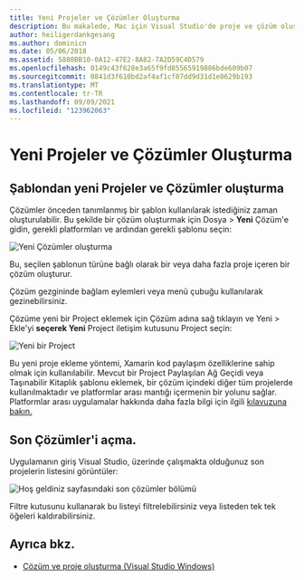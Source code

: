 ```yaml
---
title: Yeni Projeler ve Çözümler Oluşturma
description: Bu makalede, Mac için Visual Studio'de proje ve çözüm oluşturma hakkında Mac için Visual Studio
author: heiligerdankgesang
ms.author: dominicn
ms.date: 05/06/2018
ms.assetid: 5880BB10-0A12-47E2-8A82-7A2D59C4D579
ms.openlocfilehash: 0149c43f628e3a65f9fd85565919886bde609b07
ms.sourcegitcommit: 0841d3f610bd2af4af1cf07dd9d31d1e0629b193
ms.translationtype: MT
ms.contentlocale: tr-TR
ms.lasthandoff: 09/09/2021
ms.locfileid: "123962063"
---
```

# <a name="creating-new-projects-and-solutions"></a>Yeni Projeler ve Çözümler Oluşturma

## <a name="creating-new-projects-and-solutions-from-a-template"></a>Şablondan yeni Projeler ve Çözümler oluşturma

Çözümler önceden tanımlanmış bir şablon kullanılarak istediğiniz zaman oluşturulabilir. Bu şekilde bir çözüm oluşturmak için Dosya > **Yeni** Çözüm'e gidin, gerekli platformları ve ardından gerekli şablonu seçin:

![Yeni Çözümler oluşturma](media/projects-and-solutions-image0.png)

Bu, seçilen şablonun türüne bağlı olarak bir veya daha fazla proje içeren bir çözüm oluşturur.

Çözüm gezgininde bağlam eylemleri veya menü çubuğu kullanılarak gezinebilirsiniz.

Çözüme yeni bir Project eklemek için Çözüm adına sağ tıklayın ve Yeni > Ekle'yi **seçerek Yeni** Project iletişim kutusunu Project seçin:

![Yeni bir Project](media/projects-and-solutions-image4.png)

Bu yeni proje ekleme yöntemi, Xamarin kod paylaşım özelliklerine sahip olmak için kullanılabilir. Mevcut bir Project Paylaşılan Ağ Geçidi veya Taşınabilir Kitaplık şablonu eklemek, bir çözüm içindeki diğer tüm projelerde kullanılmaktadır ve platformlar arası mantığı içermenin bir yolunu sağlar. Platformlar arası uygulamalar hakkında daha fazla bilgi için ilgili [kılavuzuna bakın.](https://developer.xamarin.com/guides/cross-platform/application_fundamentals/code-sharing/)

## <a name="opening-recent-solutions"></a>Son Çözümler'i açma.

Uygulamanın giriş Visual Studio, üzerinde çalışmakta olduğunuz son projelerin listesini görüntüler:

![Hoş geldiniz sayfasındaki son çözümler bölümü](media/create-new-projects-recent.png)

Filtre kutusunu kullanarak bu listeyi filtrelebilirsiniz veya listeden tek tek öğeleri kaldırabilirsiniz.

## <a name="see-also"></a>Ayrıca bkz.

- [Çözüm ve proje oluşturma (Visual Studio Windows)](/visualstudio/ide/creating-solutions-and-projects)